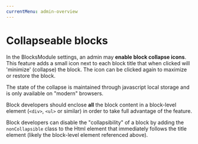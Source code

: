 ```yaml
---
currentMenu: admin-overview
---
```

# Collapseable blocks

In the BlocksModule settings, an admin may **enable block collapse icons**. This feature adds a small icon next to each
block title that when clicked will 'minimize' (collapse) the block. The icon can be clicked again to maximize or restore
the block.

The state of the collapse is maintained through javascript local storage and is only available on "modern" browsers.

Block developers should enclose **all** the block content in a block-level element (`<div>`, `<ul>` or similar) in order
to take full advantage of the feature.

Block developers can disable the "collapsibility" of a block by adding the `nonCollapsible` class to the Html element
that immediately follows the title element (likely the block-level element referenced above).
